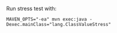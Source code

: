 Run stress test with:

```
MAVEN_OPTS="-ea" mvn exec:java -Dexec.mainClass="lang.ClassValueStress"
```